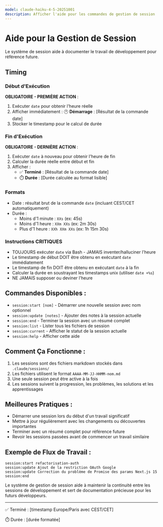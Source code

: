 ```yaml
---
model: claude-haiku-4-5-20251001
description: Afficher l'aide pour les commandes de gestion de session
---
```


# Aide pour la Gestion de Session

Le système de session aide à documenter le travail de développement pour référence future.

## Timing

### Début d'Exécution
**OBLIGATOIRE - PREMIÈRE ACTION** :
1. Exécuter `date` pour obtenir l'heure réelle
2. Afficher immédiatement : 🕐 **Démarrage** : [Résultat de la commande date]
3. Stocker le timestamp pour le calcul de durée

### Fin d'Exécution
**OBLIGATOIRE - DERNIÈRE ACTION** :
1. Exécuter `date` à nouveau pour obtenir l'heure de fin
2. Calculer la durée réelle entre début et fin
3. Afficher :
   - ✅ **Terminé** : [Résultat de la commande date]
   - ⏱️ **Durée** : [Durée calculée au format lisible]

### Formats
- Date : résultat brut de la commande `date` (incluant CEST/CET automatiquement)
- Durée :
  - Moins d'1 minute : `XXs` (ex: 45s)
  - Moins d'1 heure : `XXm XXs` (ex: 2m 30s)
  - Plus d'1 heure : `XXh XXm XXs` (ex: 1h 15m 30s)

### Instructions CRITIQUES
- TOUJOURS exécuter `date` via Bash - JAMAIS inventer/halluciner l'heure
- Le timestamp de début DOIT être obtenu en exécutant `date` immédiatement
- Le timestamp de fin DOIT être obtenu en exécutant `date` à la fin
- Calculer la durée en soustrayant les timestamps unix (utiliser `date +%s`)
- NE JAMAIS supposer ou deviner l'heure

## Commandes Disponibles :

- `session:start [nom]` - Démarrer une nouvelle session avec nom optionnel
- `session:update [notes]` - Ajouter des notes à la session actuelle
- `session:end` - Terminer la session avec un résumé complet
- `session:list` - Lister tous les fichiers de session
- `session:current` - Afficher le statut de la session actuelle
- `session:help` - Afficher cette aide

## Comment Ça Fonctionne :

1. Les sessions sont des fichiers markdown stockés dans `.claude/sessions/`
2. Les fichiers utilisent le format `AAAA-MM-JJ-HHMM-nom.md`
3. Une seule session peut être active à la fois
4. Les sessions suivent la progression, les problèmes, les solutions et les apprentissages

## Meilleures Pratiques :

- Démarrer une session lors du début d'un travail significatif
- Mettre à jour régulièrement avec les changements ou découvertes importantes
- Terminer avec un résumé complet pour référence future
- Revoir les sessions passées avant de commencer un travail similaire

## Exemple de Flux de Travail :

```
session:start refactorisation-auth
session:update Ajout de la restriction OAuth Google
session:update Correction du problème de Promise des params Next.js 15
session:end
```

Le système de gestion de session aide à maintenir la continuité entre les sessions de développement et sert de documentation précieuse pour les futurs développeurs.

---
✅ Terminé : [timestamp Europe/Paris avec CEST/CET]

⏱️ Durée : [durée formatée]